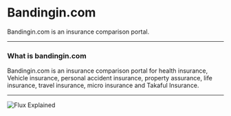 # Bandingin.com 

Bandingin.com is an insurance comparison portal.

---

### What is bandingin.com

Bandingin.com is an insurance comparison portal for health insurance, Vehicle insurance, personal accident insurance, property assurance, life insurance, travel insurance, micro insurance and Takaful Insurance.

---

![Flux Explained](https://facebook.github.io/flux/img/flux-simple-f8-diagram-explained-1300w.png)